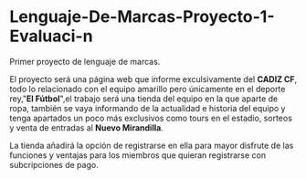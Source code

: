 # Lenguaje-De-Marcas-Proyecto-1-Evaluaci-n
Primer proyecto de lenguaje de marcas.

El proyecto será una página web que informe exculsivamente del **CADIZ CF**, todo lo relacionado con el equipo amarillo pero únicamente en el deporte rey,"**El Fútbol**",el trabajo será una tienda del equipo en la que aparte de ropa, también se vaya informando de la actualidad e historia del equipo y tenga apartados un poco más exclusivos como tours en el estadio, sorteos y venta de entradas al **Nuevo Mirandilla**.

La tienda añadirá la opción de registrarse en ella para mayor disfrute de las funciones y ventajas para los miembros que quieran registrarse con subcripciones de pago.
